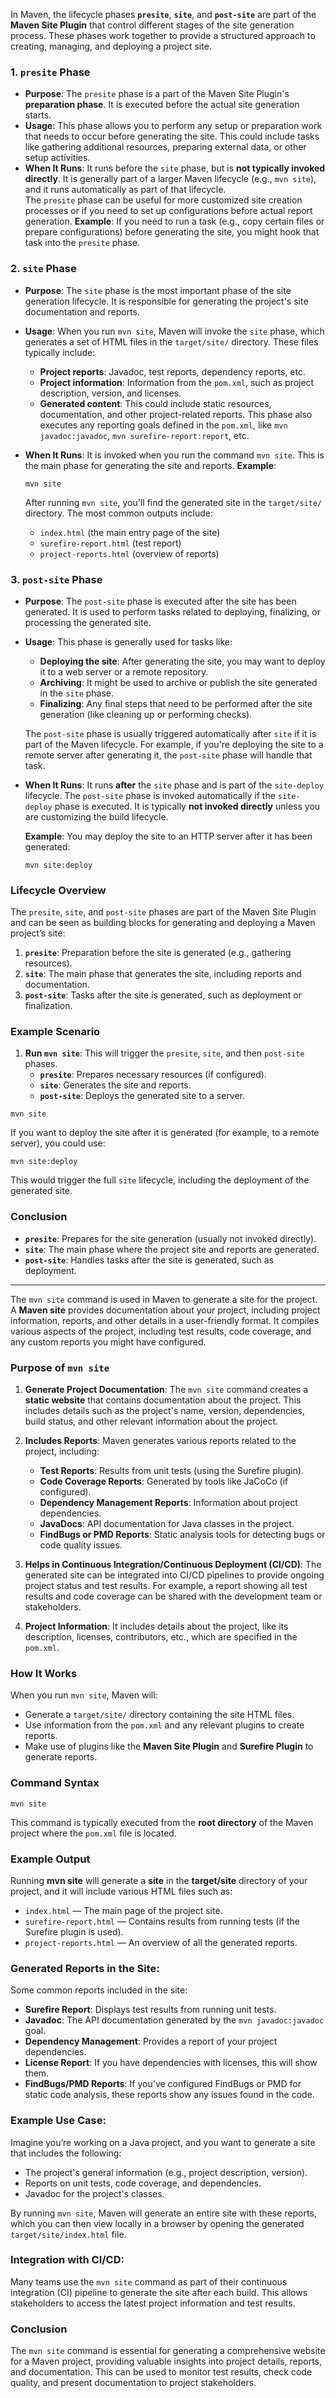 In Maven, the lifecycle phases **`presite`**, **`site`**, and **`post-site`** are part of the **Maven Site Plugin** that control different stages of the site generation process. These phases work together to provide a structured approach to creating, managing, and deploying a project site.

### 1. **`presite` Phase**
- **Purpose**: The `presite` phase is a part of the Maven Site Plugin's **preparation phase**. It is executed before the actual site generation starts.
- **Usage**: This phase allows you to perform any setup or preparation work that needs to occur before generating the site. This could include tasks like gathering additional resources, preparing external data, or other setup activities.
- **When It Runs**: It runs before the `site` phase, but is **not typically invoked directly**. It is generally part of a larger Maven lifecycle (e.g., `mvn site`), and it runs automatically as part of that lifecycle.  
  The `presite` phase can be useful for more customized site creation processes or if you need to set up configurations before actual report generation.
  **Example**: If you need to run a task (e.g., copy certain files or prepare configurations) before generating the site, you might hook that task into the `presite` phase.

### 2. **`site` Phase**
- **Purpose**: The `site` phase is the most important phase of the site generation lifecycle. It is responsible for generating the project's site documentation and reports.
- **Usage**: When you run `mvn site`, Maven will invoke the `site` phase, which generates a set of HTML files in the `target/site/` directory. These files typically include:
  - **Project reports**: Javadoc, test reports, dependency reports, etc.
  - **Project information**: Information from the `pom.xml`, such as project description, version, and licenses.
  - **Generated content**: This could include static resources, documentation, and other project-related reports.
  This phase also executes any reporting goals defined in the `pom.xml`, like `mvn javadoc:javadoc`, `mvn surefire-report:report`, etc.

- **When It Runs**: It is invoked when you run the command `mvn site`. This is the main phase for generating the site and reports.
  **Example**:
  ```
  mvn site
  ```

  After running `mvn site`, you'll find the generated site in the `target/site/` directory. The most common outputs include:
  - `index.html` (the main entry page of the site)
  - `surefire-report.html` (test report)
  - `project-reports.html` (overview of reports)

### 3. **`post-site` Phase**
- **Purpose**: The `post-site` phase is executed after the site has been generated. It is used to perform tasks related to deploying, finalizing, or processing the generated site.
  
- **Usage**: This phase is generally used for tasks like:
  - **Deploying the site**: After generating the site, you may want to deploy it to a web server or a remote repository.
  - **Archiving**: It might be used to archive or publish the site generated in the `site` phase.
  - **Finalizing**: Any final steps that need to be performed after the site generation (like cleaning up or performing checks).

  The `post-site` phase is usually triggered automatically after `site` if it is part of the Maven lifecycle. For example, if you're deploying the site to a remote server after generating it, the `post-site` phase will handle that task.

- **When It Runs**: It runs **after** the `site` phase and is part of the `site-deploy` lifecycle. The `post-site` phase is invoked automatically if the `site-deploy` phase is executed. It is typically **not invoked directly** unless you are customizing the build lifecycle.

  **Example**: You may deploy the site to an HTTP server after it has been generated:
  ```
  mvn site:deploy
  ```

### Lifecycle Overview
The `presite`, `site`, and `post-site` phases are part of the Maven Site Plugin and can be seen as building blocks for generating and deploying a Maven project’s site:
1. **`presite`**: Preparation before the site is generated (e.g., gathering resources).
2. **`site`**: The main phase that generates the site, including reports and documentation.
3. **`post-site`**: Tasks after the site is generated, such as deployment or finalization.

### Example Scenario
1. **Run `mvn site`**: This will trigger the `presite`, `site`, and then `post-site` phases.
   - **`presite`**: Prepares necessary resources (if configured).
   - **`site`**: Generates the site and reports.
   - **`post-site`**: Deploys the generated site to a server.
```
mvn site
```

If you want to deploy the site after it is generated (for example, to a remote server), you could use:
```
mvn site:deploy
```
This would trigger the full `site` lifecycle, including the deployment of the generated site.

### Conclusion
- **`presite`**: Prepares for the site generation (usually not invoked directly).
- **`site`**: The main phase where the project site and reports are generated.
- **`post-site`**: Handles tasks after the site is generated, such as deployment.

---
The `mvn site` command is used in Maven to generate a site for the project. 
A **Maven site** provides documentation about your project, including project information, reports, and other details in a user-friendly format. It compiles various aspects of the project, including test results, code coverage, and any custom reports you might have configured.

### Purpose of `mvn site`
1. **Generate Project Documentation**:
   The `mvn site` command creates a **static website** that contains documentation about the project. This includes details such as the project's name, version, dependencies, build status, and other relevant information about the project.

2. **Includes Reports**:
   Maven generates various reports related to the project, including:
   - **Test Reports**: Results from unit tests (using the Surefire plugin).
   - **Code Coverage Reports**: Generated by tools like JaCoCo (if configured).
   - **Dependency Management Reports**: Information about project dependencies.
   - **JavaDocs**: API documentation for Java classes in the project.
   - **FindBugs or PMD Reports**: Static analysis tools for detecting bugs or code quality issues.
   
3. **Helps in Continuous Integration/Continuous Deployment (CI/CD)**:
   The generated site can be integrated into CI/CD pipelines to provide ongoing project status and test results. For example, a report showing all test results and code coverage can be shared with the development team or stakeholders.

4. **Project Information**:
   It includes details about the project, like its description, licenses, contributors, etc., which are specified in the `pom.xml`.

### How It Works
When you run `mvn site`, Maven will:
- Generate a `target/site/` directory containing the site HTML files.
- Use information from the `pom.xml` and any relevant plugins to create reports.
- Make use of plugins like the **Maven Site Plugin** and **Surefire Plugin** to generate reports.
  
### Command Syntax
```
mvn site
```

This command is typically executed from the **root directory** of the Maven project where the `pom.xml` file is located.

### Example Output
Running **mvn site** will generate a **site** in the **target/site** directory of your project, and it will include various HTML files such as:

- `index.html` — The main page of the project site.
- `surefire-report.html` — Contains results from running tests (if the Surefire plugin is used).
- `project-reports.html` — An overview of all the generated reports.

### Generated Reports in the Site:
Some common reports included in the site:
- **Surefire Report**: Displays test results from running unit tests.
- **Javadoc**: The API documentation generated by the `mvn javadoc:javadoc` goal.
- **Dependency Management**: Provides a report of your project dependencies.
- **License Report**: If you have dependencies with licenses, this will show them.
- **FindBugs/PMD Reports**: If you've configured FindBugs or PMD for static code analysis, these reports show any issues found in the code.

### Example Use Case:
Imagine you’re working on a Java project, and you want to generate a site that includes the following:
- The project's general information (e.g., project description, version).
- Reports on unit tests, code coverage, and dependencies.
- Javadoc for the project's classes.

By running `mvn site`, Maven will generate an entire site with these reports, which you can then view locally in a browser by opening the generated `target/site/index.html` file.

### Integration with CI/CD:
Many teams use the `mvn site` command as part of their continuous integration (CI) pipeline to generate the site after each build. This allows stakeholders to access the latest project information and test results.

### Conclusion
The `mvn site` command is essential for generating a comprehensive website for a Maven project, providing valuable insights into project details, reports, and documentation. This can be used to monitor test results, check code quality, and present documentation to project stakeholders.

